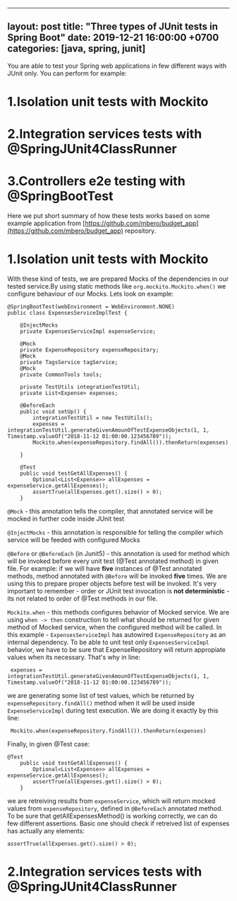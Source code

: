 
---
layout: post
title:  "Three types of JUnit tests in Spring Boot"
date:   2019-12-21 16:00:00 +0700
categories: [java, spring, junit]
---
You are able to test your Spring web applications in few different ways with JUnit only. You can perform for example:

# 1.Isolation unit tests with Mockito

# 2.Integration services tests with @SpringJUnit4ClassRunner

# 3.Controllers e2e testing with @SpringBootTest

Here we put short summary of how these tests works based on some example application from [https://github.com/mbero/budget_app](https://github.com/mbero/budget_app) repository.


# 1.Isolation unit tests with Mockito

With these kind of tests, we are prepared Mocks of the dependencies in our tested service.By using static methods like `org.mockito.Mockito.when()`  we configure behaviour of our Mocks.
Lets look on example:

    @SpringBootTest(webEnvironment = WebEnvironment.NONE)
    public class ExpensesServiceImplTest {
	    
	    @InjectMocks
	    private ExpensesServiceImpl expenseService;
	    
	    @Mock
	    private ExpenseRepository expenseRepository;
	    @Mock
	    private TagsService tagService;
	    @Mock
	    private CommonTools tools;
	    
	    private TestUtils integrationTestUtil;
	    private List<Expense> expenses;
	    
	    @BeforeEach
	    public void setUp() {
		    integrationTestUtil = new TestUtils();
		    expenses = integrationTestUtil.generateGivenAmounOfTestExpenseObjects(1, 1, Timestamp.valueOf("2018-11-12 01:00:00.123456789"));
		    Mockito.when(expenseRepository.findAll()).thenReturn(expenses)
		      
	    }
	    
		@Test
		public void testGetAllExpenses() {
			Optional<List<Expense>> allExpenses = expenseService.getAllExpenses();
			assertTrue(allExpenses.get().size() > 0);
		}


`@Mock` - this annotation tells the compiler, that annotated service will be mocked in further code inside JUnit test

`@InjectMocks` - this annotation is responsible for telling the compiler which service will be feeded with configured Mocks

`@Before`  or `@BeforeEach` (in Junit5) - this annotation is used for method which will be invoked before every unit test (@Test annotated method)  in given file. For example: if we will have **five** instances of @Test annotated methods, method annotated with `@Before` will be invoked **five** times. We are using this to prepare proper objects before test will be invoked. It's very important to remember - order or JUnit test invocation is **not deterministic** - its not related to order of @Test methods in our file.


`Mockito.when` - this methods configures behavior of Mocked service. We are using `when -> then` construction to tell what should be returned for given method of Mocked service, when the configured method will be called.
In this example - 
`ExpensesServiceImpl` has autowired `ExpenseRepository` as an internal dependency. To be able to unit test only `ExpensesServiceImpl` behavior, we have to be sure that ExpenseRepository will return appropiate values when its necessary.
That's why in line:

     expenses = integrationTestUtil.generateGivenAmounOfTestExpenseObjects(1, 1, Timestamp.valueOf("2018-11-12 01:00:00.123456789"));
    
we are generating some list of test values, which be returned by `expenseRepository.findAll()` method when it will be used inside `ExpenseServiceImpl` during test execution.
We are doing it exactly by this line:

     Mockito.when(expenseRepository.findAll()).thenReturn(expenses)

Finally, in given @Test case: 

    @Test
    	public void testGetAllExpenses() {
    		Optional<List<Expense>> allExpenses = expenseService.getAllExpenses();
    		assertTrue(allExpenses.get().size() > 0);
    	}

we are retreiving results from `expenseService`, which will return mocked values from `expenseRepository`, defined in `@BeforeEach` annotated method. 
To be sure that getAllExpensesMethod() is working correctly, we can do few different assertions. Basic one should check if retreived list of expenses has actually any elements: 

    assertTrue(allExpenses.get().size() > 0);

# 2.Integration services tests with @SpringJUnit4ClassRunner

